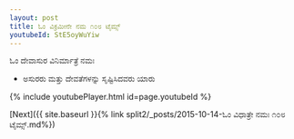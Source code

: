 ```yaml
---
layout: post
title: ಓಂ ವಿಕ್ರಮೀನೇ ನಮ ೧೦೮ ಟೈಮ್ಸ್
youtubeId: StE5oyWuYiw
---
```

 
 
 ಓಂ ದೇವಾಸುರ ವಿನಿರ್ಮಾತ್ರೆ ನಮಃ  
 
 -  ಅಸುರರು ಮತ್ತು ದೇವತೆಗಳನ್ನು ಸೃಷ್ಟಿಸಿದವರು ಯಾರು 
 
  
 
  
 
 
 
 
 
 


{% include youtubePlayer.html id=page.youtubeId %}
 
[Next]({{ site.baseurl }}{% link  split2/_posts/2015-10-14-ಓಂ ವಿಧಾತ್ರೇ ನಮಃ ೧೦೮ ಟೈಮ್ಸ್.md%})
 
